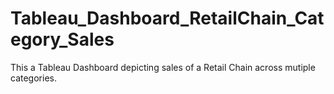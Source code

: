 # Tableau_Dashboard_RetailChain_Category_Sales

This a Tableau Dashboard depicting sales of a Retail Chain across mutiple categories.
